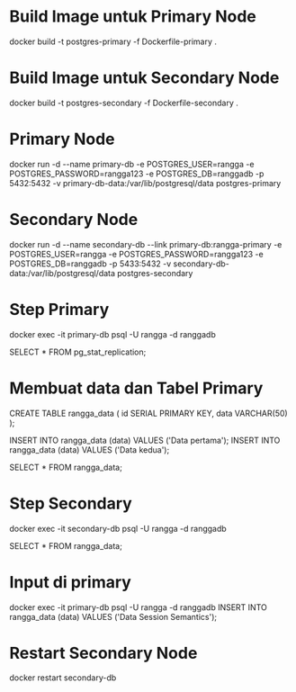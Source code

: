 # Build Image untuk Primary Node

docker build -t postgres-primary -f Dockerfile-primary .

# Build Image untuk Secondary Node

docker build -t postgres-secondary -f Dockerfile-secondary .

# Primary Node

docker run -d --name primary-db -e POSTGRES_USER=rangga -e POSTGRES_PASSWORD=rangga123 -e POSTGRES_DB=ranggadb -p 5432:5432 -v primary-db-data:/var/lib/postgresql/data postgres-primary

# Secondary Node

docker run -d --name secondary-db --link primary-db:rangga-primary -e POSTGRES_USER=rangga -e POSTGRES_PASSWORD=rangga123 -e POSTGRES_DB=ranggadb -p 5433:5432 -v secondary-db-data:/var/lib/postgresql/data postgres-secondary

# Step Primary

docker exec -it primary-db psql -U rangga -d ranggadb

SELECT \* FROM pg_stat_replication;

# Membuat data dan Tabel Primary

CREATE TABLE rangga_data (
id SERIAL PRIMARY KEY,
data VARCHAR(50)
);

INSERT INTO rangga_data (data) VALUES ('Data pertama');
INSERT INTO rangga_data (data) VALUES ('Data kedua');

SELECT \* FROM rangga_data;

# Step Secondary

docker exec -it secondary-db psql -U rangga -d ranggadb

SELECT \* FROM rangga_data;

# Input di primary

docker exec -it primary-db psql -U rangga -d ranggadb
INSERT INTO rangga_data (data) VALUES ('Data Session Semantics');

# Restart Secondary Node

docker restart secondary-db
